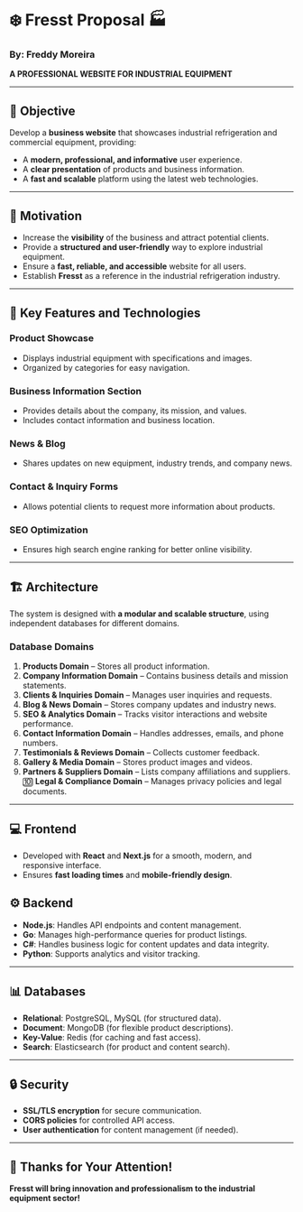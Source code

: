 
# ❄️ **Fresst Proposal** 🏭  

### By: **Freddy Moreira**  
**A PROFESSIONAL WEBSITE FOR INDUSTRIAL EQUIPMENT**  

---

## 🎯 **Objective**  
Develop a **business website** that showcases industrial refrigeration and commercial equipment, providing:  
- A **modern, professional, and informative** user experience.  
- A **clear presentation** of products and business information.  
- A **fast and scalable** platform using the latest web technologies.  

---

## 🚀 **Motivation**  
- Increase the **visibility** of the business and attract potential clients.  
- Provide a **structured and user-friendly** way to explore industrial equipment.  
- Ensure a **fast, reliable, and accessible** website for all users.  
- Establish **Fresst** as a reference in the industrial refrigeration industry.  

---

## 🔧 **Key Features and Technologies**  

### **Product Showcase**  
- Displays industrial equipment with specifications and images.  
- Organized by categories for easy navigation.  

### **Business Information Section**  
- Provides details about the company, its mission, and values.  
- Includes contact information and business location.  

### **News & Blog**  
- Shares updates on new equipment, industry trends, and company news.  

### **Contact & Inquiry Forms**  
- Allows potential clients to request more information about products.  

### **SEO Optimization**  
- Ensures high search engine ranking for better online visibility.  

---

## 🏗️ **Architecture**  
The system is designed with **a modular and scalable structure**, using independent databases for different domains.  

### **Database Domains**  
1. **Products Domain** – Stores all product information.  
2. **Company Information Domain** – Contains business details and mission statements.  
3. **Clients & Inquiries Domain** – Manages user inquiries and requests.  
4. **Blog & News Domain** – Stores company updates and industry news.  
5. **SEO & Analytics Domain** – Tracks visitor interactions and website performance.  
6. **Contact Information Domain** – Handles addresses, emails, and phone numbers.  
7. **Testimonials & Reviews Domain** – Collects customer feedback.  
8. **Gallery & Media Domain** – Stores product images and videos.  
9. **Partners & Suppliers Domain** – Lists company affiliations and suppliers.  
🔟 **Legal & Compliance Domain** – Manages privacy policies and legal documents.  

---

## 💻 **Frontend**  
- Developed with **React** and **Next.js** for a smooth, modern, and responsive interface.  
- Ensures **fast loading times** and **mobile-friendly design**.  

## ⚙️ **Backend**  
- **Node.js**: Handles API endpoints and content management.  
- **Go**: Manages high-performance queries for product listings.  
- **C#**: Handles business logic for content updates and data integrity.  
- **Python**: Supports analytics and visitor tracking.  

---

## 📊 **Databases**  
- **Relational**: PostgreSQL, MySQL (for structured data).  
- **Document**: MongoDB (for flexible product descriptions).  
- **Key-Value**: Redis (for caching and fast access).  
- **Search**: Elasticsearch (for product and content search).  

---

## 🔒 **Security**  
- **SSL/TLS encryption** for secure communication.  
- **CORS policies** for controlled API access.  
- **User authentication** for content management (if needed).  

---

## 🙌 **Thanks for Your Attention!**  
**Fresst will bring innovation and professionalism to the industrial equipment sector!**  
